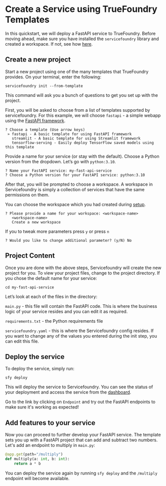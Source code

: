 # Create a Service using TrueFoundry Templates

In this quickstart, we will deploy a FastAPI service to TrueFoundry. Before moving ahead, make sure you have installed the `servicefoundry` library and created a workspace. If not, see how [here](./install-and-workspace.md).

## Create a new project
Start a new project using one of the many templates that TrueFoundry provides. On your terminal, enter the following:

```
servicefoundry init --from-template
```

This command will ask you a bunch of questions to get you set up with the project.

First, you will be asked to choose from a list of templates supported by servicefoundry. For this example, we will choose `fastapi` - a simple webapp using the [FastAPI framework](https://fastapi.tiangolo.com).

```
? Choose a template (Use arrow keys)
 » fastapi - A basic template for using FastAPI framework
   streamlit - A basic template for using Streamlit framework
   tensorflow-serving - Easily deploy TensorFlow saved models using this template
```

Provide a name for your service (or stay with the default). Choose a Python version from the dropdown. Let’s go with `python:3.10`.

```
? Name your FastAPI service: my-fast-api-service
? Choose a Python version for your FastAPI service: python:3.10
```

After that, you will be prompted to choose a workspace. A workspace in Servicefoundry is simply a collection of services that have the same permissions on them.

You can choose the workspace which you had created during [setup](./install-and-workspace.md).

```
? Please provide a name for your workspace: <workspace-name>
   <workspace-name>
   Create a new workspace
```

If you to tweak more parameters press `y` or press `n`

```
? Would you like to change additional parameter? (y/N) No
```

## Project Content

Once you are done with the above steps, Servicefoundry will create the new project for you. To view your project files, change to the project directory. If you chose the default name for your service:

```
cd my-fast-api-service
```

Let’s look at each of the files in the directory:

`main.py` - this file will contain the FastAPI code. This is where the business logic of your service resides and you can edit it as required.

`requirements.txt` - the Python requirements file

`servicefoundry.yaml` - this is where the Servicefoundry config resides. If you want to change any of the values you entered during the init step, you can edit this file.

## Deploy the service
To deploy the service, simply run:

```
sfy deploy
```

This will deploy the service to Servicefoundry. You can see the status of your deployment and access the service from the [dashboard](https://app.truefoundry.com/workspace).

Go to the link by clicking on `Endpoint` and try out the FastAPI endpoints to make sure it's working as expected!



## Add features to your service
Now you can proceed to further develop your FastAPI service. The template sets you up with a FastAPI project that can add and subtract two numbers. Let's add an endpoint to multiply in `main.py`:

```python
@app.get(path="/multiply")
def multiply(a: int, b: int):
    return a * b
```

You can deploy the service again by running `sfy deploy` and the `/multiply` endpoint will become available.
